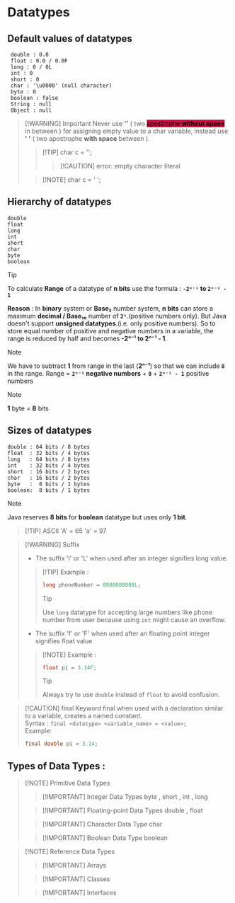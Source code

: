 # Datatypes

## Default values of datatypes
```shell
 double : 0.0
 float : 0.0 / 0.0F 
 long : 0 / 0L
 int : 0
 short : 0
 char : '\u0000' (null character)
 byte : 0
 boolean : false
 String : null
 Object : null
```

>[!WARNING] Important
> Never use **''** ( two <mark style="background: #C41442;">apostrophe **without space**</mark> in between ) for assigning empty value to a char variable, instead use **' '** ( two apostrophe **with space** between ).
>
>>[!TIP] char c = '';
>>>[!CAUTION] error: empty character literal
>
>>[!NOTE] char c = ' '; 

## Hierarchy of datatypes
```shell
double
float  
long
int 
short
char
byte
boolean
```

>[!TIP]
>To calculate **Range** of a datatype of  **n bits** use the formula : **`-2ⁿ⁻¹` to `2ⁿ⁻¹ - 1`**
>
>**Reason** : In **binary** system or **Base₂** number system, **n bits** can store a maximum **decimal / Base₁₀** number of **`2ⁿ`**.(positive numbers only). But Java doesn't support **unsigned datatypes**.(i.e. only positive numbers). So to store equal number of positive and negative numbers in a variable, the range is reduced by half and becomes **-2ⁿ⁻¹ to 2ⁿ⁻¹ - 1**.  
>>[!NOTE]
>> We have to subtract **1** from range in the last (**2ⁿ⁻¹**) so that we can include **`0`** in the range.
>> Range = **`2ⁿ⁻¹` negative numbers** + **`0`** + **`2ⁿ⁻¹ - 1`** positive numbers

>[!NOTE]
>**1** byte  =  **8** bits

## Sizes of datatypes
```shell
double : 64 bits / 8 bytes
float  : 32 bits / 4 bytes
long   : 64 bits / 8 bytes
int    : 32 bits / 4 bytes
short  : 16 bits / 2 bytes
char   : 16 bits / 2 bytes
byte   :  8 bits / 1 bytes
boolean:  8 bits / 1 bytes
```

>[!NOTE]
> Java reserves **8 bits** for **boolean** datatype but uses only **1 bit**.

>[!TIP] ASCII
'A' = 65
'a' = 97



>[!WARNING] Suffix
> - The suffix 'l' or 'L' when used after an integer signifies long value.
> 
>>[!TIP] Example :
>>```java
>>long phoneNumber = 0000000000L;
>>```
>>>[!TIP] 
>>>Use `long` datatype for accepting large numbers like phone number from user because using `int` might cause an overflow. 
>
> - The suffix 'f' or 'F' when used after an floating point integer signifies float value 
>
>>[!NOTE] Example :
>>```java
>>float pi = 3.14F;
>>```
>>>[!TIP]
>>>Always try to use `double` instead of `float` to avoid confusion. 

>[!CAUTION] final
>Keyword final when used with a declaration similar to a variable, creates a named constant.<br>
>Syntax : `final <datatype> <variable_name> = <value>;`<br>
>Example: 
>```java
>final double pi = 3.14;
>```


## Types of Data Types :
>[!NOTE] Primitive Data Types
>>[!IMPORTANT] Integer Data Types
>> byte , short , int , long
>
>>[!IMPORTANT] Floating-point Data Types
>>double , float
>
>>[!IMPORTANT] Character Data Type
>>char
>
>>[!IMPORTANT] Boolean Data Type
>>boolean


>[!NOTE] Reference Data Types
>>[!IMPORTANT] Arrays
>
>>[!IMPORTANT] Classes
>
>>[!IMPORTANT] Interfaces
